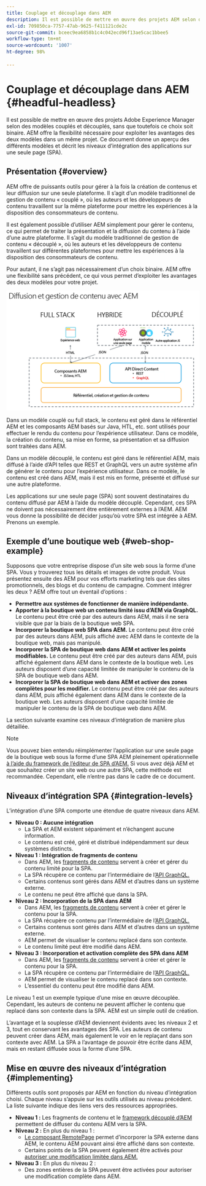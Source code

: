 ```yaml
---
title: Couplage et découplage dans AEM
description: Il est possible de mettre en œuvre des projets AEM selon des modèles couplés et découplés, sans que toutefois ce choix soit binaire. AEM offre la flexibilité nécessaire pour exploiter les avantages des deux modèles dans un même projet.
exl-id: 709850ca-7757-47ab-9625-f411121cde2c
source-git-commit: bceec9ea6858b1c4c042ecd96f13ae5cac1bbee5
workflow-type: tm+mt
source-wordcount: '1007'
ht-degree: 98%

---
```


# Couplage et découplage dans AEM {#headful-headless}

Il est possible de mettre en œuvre des projets Adobe Experience Manager selon des modèles couplés et découplés, sans que toutefois ce choix soit binaire. AEM offre la flexibilité nécessaire pour exploiter les avantages des deux modèles dans un même projet. Ce document donne un aperçu des différents modèles et décrit les niveaux d’intégration des applications sur une seule page (SPA).

## Présentation {#overview}

AEM offre de puissants outils pour gérer à la fois la création de contenus et leur diffusion sur une seule plateforme. Il s’agit d’un modèle traditionnel de gestion de contenu « couplé », où les auteurs et les développeurs de contenu travaillent sur la même plateforme pour mettre les expériences à la disposition des consommateurs de contenu.

Il est également possible d’utiliser AEM simplement pour gérer le contenu, ce qui permet de traiter la présentation et la diffusion du contenu à l’aide d’une autre plateforme. Il s’agit du modèle traditionnel de gestion de contenu « découplé », où les auteurs et les développeurs de contenu travaillent sur différentes plateformes pour mettre les expériences à la disposition des consommateurs de contenu.

Pour autant, il ne s’agit pas nécessairement d’un choix binaire. AEM offre une flexibilité sans précédent, ce qui vous permet d’exploiter les avantages des deux modèles pour votre projet.

![Modèles d’implémentation AEM](/help/headless/assets/aem-implementation-models.png)

Dans un modèle couplé ou full stack, le contenu est géré dans le référentiel AEM et les composants AEM basés sur Java, HTL, etc. sont utilisés pour effectuer le rendu du contenu pour l’expérience utilisateur. Dans ce modèle, la création du contenu, sa mise en forme, sa présentation et sa diffusion sont traitées dans AEM.

Dans un modèle découplé, le contenu est géré dans le référentiel AEM, mais diffusé à l’aide d’API telles que REST et GraphQL vers un autre système afin de générer le contenu pour l’expérience utilisateur. Dans ce modèle, le contenu est créé dans AEM, mais il est mis en forme, présenté et diffusé sur une autre plateforme.

Les applications sur une seule page (SPA) sont souvent destinataires du contenu diffusé par AEM à l’aide du modèle découplé. Cependant, ces SPA ne doivent pas nécessairement être entièrement externes à l’AEM. AEM vous donne la possibilité de décider jusqu’où votre SPA est intégrée à AEM. Prenons un exemple.

## Exemple d’une boutique web {#web-shop-example}

Supposons que votre entreprise dispose d’un site web sous la forme d’une SPA. Vous y trouverez tous les détails et images de votre produit. Vous présentez ensuite des AEM pour vos efforts marketing tels que des sites promotionnels, des blogs et du contenu de campagne. Comment intégrer les deux ? AEM offre tout un éventail d’options :

* **Permettre aux systèmes de fonctionner de manière indépendante.**
* **Apporter à la boutique web un contenu limité issu d’AEM via GraphQL.** Le contenu peut être créé par des auteurs dans AEM, mais il ne sera visible que par la biais de la boutique web SPA.
* **Incorporer la boutique web SPA dans AEM.** Le contenu peut être créé par des auteurs dans AEM, puis affiché avec AEM dans le contexte de la boutique web, mais pas manipulé.
* **Incorporer la SPA de boutique web dans AEM et activer les points modifiables.** Le contenu peut être créé par des auteurs dans AEM, puis affiché également dans AEM dans le contexte de la boutique web. Les auteurs disposent d’une capacité limitée de manipuler le contenu de la SPA de boutique web dans AEM.
* **Incorporer la SPA de boutique web dans AEM et activer des zones complètes pour les modifier.** Le contenu peut être créé par des auteurs dans AEM, puis affiché également dans AEM dans le contexte de la boutique web. Les auteurs disposent d’une capacité limitée de manipuler le contenu de la SPA de boutique web dans AEM.

La section suivante examine ces niveaux d’intégration de manière plus détaillée.

>[!NOTE]
>
>Vous pouvez bien entendu réimplémenter l’application sur une seule page de la boutique web sous la forme d’une SPA AEM pleinement opérationnelle [à l’aide du framework de l’éditeur de SPA d’AEM.](/help/implementing/developing/hybrid/introduction.md) Si vous avez déjà AEM et que souhaitez créer un site web ou une autre SPA, cette méthode est recommandée. Cependant, elle n’entre pas dans le cadre de ce document.

## Niveaux d’intégration SPA {#integration-levels}

L’intégration d’une SPA comporte une étendue de quatre niveaux dans AEM.

* **Niveau 0 : Aucune intégration**
   * La SPA et AEM existent séparément et n’échangent aucune information.
   * Le contenu est créé, géré et distribué indépendamment sur deux systèmes distincts.
* **Niveau 1 : Intégration de fragments de contenu**
   * Dans AEM, les [fragments de contenu](/help/sites-cloud/administering/content-fragments/content-fragments.md) servent à créer et gérer du contenu limité pour la SPA.
   * La SPA récupère ce contenu par l’intermédiaire de l’[API GraphQL.](/help/headless/graphql-api/content-fragments.md)
   * Certains contenus sont gérés dans AEM et d’autres dans un système externe.
   * Le contenu ne peut être affiché que dans la SPA.
* **Niveau 2 : Incorporation de la SPA dans AEM**
   * Dans AEM, les [fragments de contenu](/help/sites-cloud/administering/content-fragments/content-fragments.md) servent à créer et gérer le contenu pour la SPA.
   * La SPA récupère ce contenu par l’intermédiaire de l’[API GraphQL.](/help/headless/graphql-api/content-fragments.md)
   * Certains contenus sont gérés dans AEM et d’autres dans un système externe.
   * AEM permet de visualiser le contenu replacé dans son contexte.
   * Le contenu limité peut être modifié dans AEM.
* **Niveau 3 : Incorporation et activation complète des SPA dans AEM**
   * Dans AEM, les [fragments de contenu](/help/sites-cloud/administering/content-fragments/content-fragments.md) servent à créer et gérer le contenu pour la SPA.
   * La SPA récupère ce contenu par l’intermédiaire de l’[API GraphQL.](/help/headless/graphql-api/content-fragments.md)
   * AEM permet de visualiser le contenu replacé dans son contexte.
   * L’essentiel du contenu peut être modifié dans AEM.

Le niveau 1 est un exemple typique d’une mise en œuvre découplée. Cependant, les auteurs de contenu ne peuvent afficher le contenu que replacé dans son contexte dans la SPA. AEM est un simple outil de création.

L’avantage et la souplesse d’AEM deviennent évidents avec les niveaux 2 et 3, tout en conservant les avantages des SPA. Les auteurs de contenu peuvent créer dans AEM, mais également le voir en le replaçant dans son contexte avec AEM. La SPA a l’avantage de pouvoir être écrite dans AEM, mais en restant diffusée sous la forme d’une SPA.

## Mise en œuvre des niveaux d’intégration {#implementing}

Différents outils sont proposés par AEM en fonction du niveau d’intégration choisi. Chaque niveau s’appuie sur les outils utilisés au niveau précédent. La liste suivante indique des liens vers des ressources appropriées.

* **Niveau 1 :** Les fragments de contenu et le [framework découplé d’AEM](/help/headless/introduction.md) permettent de diffuser du contenu AEM vers la SPA.
* **Niveau 2 :** En plus du niveau 1 :
   * [Le composant RemotePage](/help/implementing/developing/hybrid/remote-page.md) permet d’incorporer la SPA externe dans AEM, le contenu AEM pouvant ainsi être affiché dans son contexte.
   * Certains points de la SPA peuvent également être activés pour [autoriser une modification limitée dans AEM.](/help/implementing/developing/hybrid/editing-external-spa.md)
* **Niveau 3 :** En plus du niveau 2 :
   * Des zones entières de la SPA peuvent être activées pour autoriser une modification complète dans AEM.
